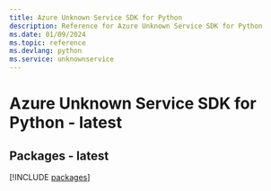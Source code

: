 ```yaml
---
title: Azure Unknown Service SDK for Python
description: Reference for Azure Unknown Service SDK for Python
ms.date: 01/09/2024
ms.topic: reference
ms.devlang: python
ms.service: unknownservice
---
```

# Azure Unknown Service SDK for Python - latest
## Packages - latest
[!INCLUDE [packages](unknown-service-index.md)]